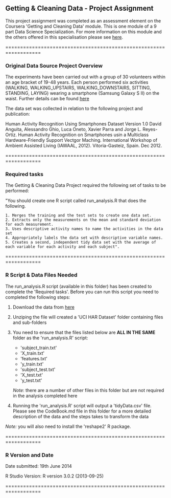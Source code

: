 
## Getting & Cleaning Data - Project Assignment

This project assignment was completed as an assessment element on the Coursera 'Getting and Cleaning Data' module. This is one module of a 9 part Data Science Specialization. For more information on this module and the others offered in this specialisation please see [here](https://www.coursera.org/specialization/jhudatascience/1/courses).

==================================================================

### Original Data Source Project Overview

The experiments have been carried out with a group of 30 volunteers within an age bracket of 19-48 years. Each person performed six activities (WALKING, WALKING_UPSTAIRS, WALKING_DOWNSTAIRS, SITTING, STANDING, LAYING) wearing a smartphone (Samsung Galaxy S II) on the waist. Further details can be found [here](http://archive.ics.uci.edu/ml/datasets/Human+Activity+Recognition+Using+Smartphones)

The data set was collected in relation to the following project and publication:

Human Activity Recognition Using Smartphones Dataset Version 1.0
David Anguita, Alessandro Ghio, Luca Oneto, Xavier Parra and Jorge L. Reyes-Ortiz. Human Activity Recognition on 
Smartphones usin a Multiclass Hardware-Friendly Support Vectgor Maching. International Workshop of Ambient Assisted 
Living (IAWAAL, 2012). Vitoria-Gasteiz, Spain. Dec 2012. 

==================================================================

### Required tasks
The Getting & Cleaning Data Project required the following set of tasks to be performed:

"You should create one R script called run_analysis.R that does the following. 

    1. Merges the training and the test sets to create one data set.
    2. Extracts only the measurements on the mean and standard deviation for each measurement. 
    3. Uses descriptive activity names to name the activities in the data set
    4. Appropriately labels the data set with descriptive variable names. 
    5. Creates a second, independent tidy data set with the average of each variable for each activity and each subject". 

==================================================================

### R Script & Data Files Needed 
The run_analysis.R script (available in this folder) has been created to complete the 'Required tasks'. Before you can run this script you need to completed the following steps:

1. Download the data from [here](https://d396qusza40orc.cloudfront.net/getdata%2Fprojectfiles%2FUCI%20HAR%20Dataset.zip)

2. Unziping the file will created a 'UCI HAR Dataset' folder containing files and sub-folders

3. You need to ensure that the files listed below are **ALL IN THE SAME** folder as the 'run_analysis.R' script:
    * 'subject_train.txt'
    * 'X_train.txt'
    * 'features.txt'
    * 'y_train.txt'
    * 'subject_test.txt'
    * 'X_test.txt'
    * 'y_test.txt'

    *Note*: there are a number of other files in this folder but are not required in the analysis completed here

4. Running the 'run_analysis.R' script will output a 'tidyData.csv' file. Please see the CodeBook.md file in this folder for a more detailed description of the data and the steps takes to transform the data

*Note:* you will also need to install the 'reshape2' R package. 

==================================================================

### R Version and Date

Date submitted: 19th June 2014

R Studio Version: R version 3.0.2 (2013-09-25)

==================================================================



